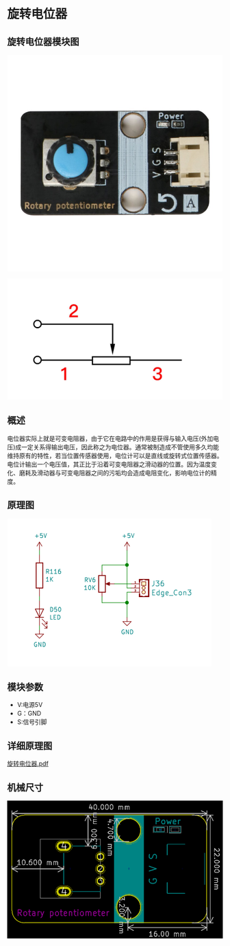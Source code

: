 # 旋转电位器

## 旋转电位器模块图        

![](旋转电位器模块图片/图片1.png)

![图片4](旋转电位器模块图片/图片4.png)

## 概述

电位器实际上就是可变电阻器，由于它在电路中的作用是获得与输入电压(外加电压)成一定关系得输出电压，因此称之为电位器。通常被制造成不管使用多久均能维持原有的特性，若当位置传感器使用，电位计可以是直线或旋转式位置传感器。电位计输出一个电压值，其正比于沿着可变电阻器之滑动器的位置。因为温度变化、磨耗及滑动器与可变电阻器之间的污垢均会造成电阻变化，影响电位计的精度。



## 原理图

![图片3](旋转电位器模块图片\02.png)

## 模块参数

* V:电源5V
* G：GND
* S:信号引脚

## 详细原理图

 [旋转电位器.pdf](旋转电位器模块图片\旋转电位器.pdf) 

## 机械尺寸

![图片2](旋转电位器模块图片/0.3.png)
